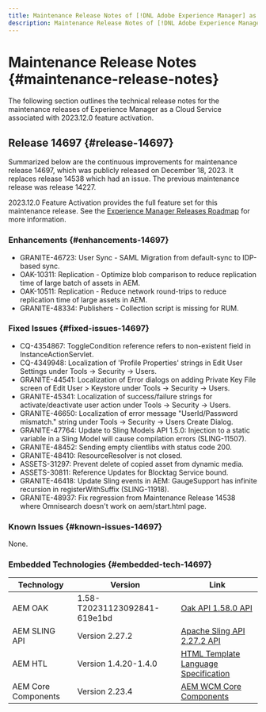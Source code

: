 ```yaml
---
title: Maintenance Release Notes of [!DNL Adobe Experience Manager] as a Cloud Service associated with 2023.12.0 feature activation.
description: Maintenance Release Notes of [!DNL Adobe Experience Manager] as a Cloud Service associated with 2023.12.0 feature activation.
---
```


# Maintenance Release Notes {#maintenance-release-notes}

The following section outlines the technical release notes for the maintenance releases of Experience Manager as a Cloud Service associated with 2023.12.0 feature activation.

## Release 14697 {#release-14697}

Summarized below are the continuous improvements for maintenance release 14697, which was publicly released on December 18, 2023. It replaces release 14538 which had an issue. The previous maintenance release was release 14227.

2023.12.0 Feature Activation provides the full feature set for this maintenance release. See the [Experience Manager Releases Roadmap](https://experienceleague.adobe.com/docs/experience-manager-release-information/aem-release-updates/update-releases-roadmap.html) for more information.

### Enhancements {#enhancements-14697}

* GRANITE-46723: User Sync - SAML Migration from default-sync to IDP-based sync.
* OAK-10311: Replication - Optimize blob comparison to reduce replication time of large batch of assets in AEM.
* OAK-10511: Replication - Reduce network round-trips to reduce replication time of large assets in AEM.
* GRANITE-48334: Publishers - Collection script is missing for RUM.

### Fixed Issues {#fixed-issues-14697}

* CQ-4354867: ToggleCondition reference refers to non-existent field in InstanceActionServlet.
* CQ-4349948: Localization of 'Profile Properties' strings in Edit User Settings under Tools → Security → Users.
* GRANITE-44541: Localization of Error dialogs on adding Private Key File screen of Edit User > Keystore under Tools → Security → Users.
* GRANITE-45341: Localization of success/failure strings for activate/deactivate user action  under Tools → Security → Users.
* GRANITE-46650: Localization of error message "UserId/Password mismatch." string under Tools → Security → Users Create Dialog.
* GRANITE-47764: Update to Sling Models API 1.5.0: Injection to a static variable in a Sling Model will cause compilation errors (SLING-11507).
* GRANITE-48452: Sending empty clientlibs with status code 200.
* GRANITE-48410: ResourceResolver is not closed.
* ASSETS-31297: Prevent delete of copied asset from dynamic media.
* ASSETS-30811: Reference Updates for Blocktag Service bound.
* GRANITE-46418: Update Sling events in AEM: GaugeSupport has infinite recursion in registerWithSuffix (SLING-11918).
* GRANITE-48937: Fix regression from Maintenance Release 14538 where Omnisearch doesn't work on aem/start.html page.

### Known Issues {#known-issues-14697}

None.

### Embedded Technologies {#embedded-tech-14697}

|Technology|Version|Link|
|---|---|---|
|AEM OAK |1.58-T20231123092841-619e1bd|[Oak API 1.58.0 API](https://www.javadoc.io/doc/org.apache.jackrabbit/oak-api/1.58.0/index.html)| 
|AEM SLING API |Version 2.27.2 |[Apache Sling API 2.27.2 API](https://www.javadoc.io/doc/org.apache.sling/org.apache.sling.api/latest/index.html)|
|AEM HTL|Version 1.4.20-1.4.0 |[HTML Template Language Specification](https://github.com/adobe/htl-spec)|
|AEM Core Components|Version 2.23.4|[AEM WCM Core Components](https://github.com/adobe/aem-core-wcm-components)|
